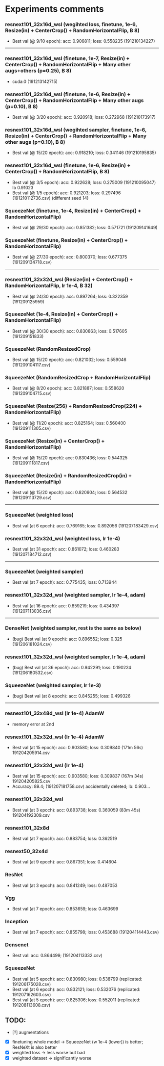 # Experiments comments


### resnext101_32x16d_wsl (wegihted loss, finetune, 1e-6, Resize(in) + CenterCrop() + RandomHorizontalFlip, B 8)
- Best val (@ 9/10 epoch): acc: 0.906811; loss: 0.558235 (191210134227)

----------------------------------------------------------------------------------

### resnext101_32x16d_wsl (finetune, 1e-7, Resize(in) + CenterCrop() + RandomHorizontalFlip + Many other augs+others (p=0.25), B 8)
- cuda:0 (191213142715)

### resnext101_32x16d_wsl (finetune, 1e-6, Resize(in) + CenterCrop() + RandomHorizontalFlip + Many other augs (p=0.10), B 8)
- Best val (@ 3/20 epoch): acc: 0.920918; loss: 0.272968 (191210173917)

### resnext101_32x16d_wsl (wegihted sampler, finetune, 1e-6, Resize(in) + CenterCrop() + RandomHorizontalFlip + Many other augs (p=0.10), B 8)
- Best val (@ 15/20 epoch): acc: 0.918210; loss: 0.341146 (191210195835)

### resnext101_32x16d_wsl (finetune, 1e-6, Resize(in) + CenterCrop() + RandomHorizontalFlip, B 8)
- Best val (@ 3/5 epoch): acc: 0.922628; loss: 0.275009 (191210095047) lb 0.91023
- Best val (@ 1/5 epoch): acc: 0.921203; loss: 0.297496 (191210112736.csv) (different seed 14)

### SqueezeNet (finetune, 1e-4, Resize(in) + CenterCrop() + RandomHorizontalFlip)
- Best val (@ 29/30 epoch): acc: 0.851382; loss: 0.571721 (191209141649)

### SqueezeNet (finetune, Resize(in) + CenterCrop() + RandomHorizontalFlip)
- Best val (@ 27/30 epoch): acc: 0.800370; loss: 0.677375 (191209134718.csv)

----------------------------------------------------------------------------------

### resnext101_32x32d_wsl (Resize(in) + CenterCrop() + RandomHorizontalFlip, lr 1e-4, B 32)
- Best val (@ 24/30 epoch): acc: 0.897264; loss: 0.322359 (191209125959)

### SqueezeNet (1e-4, Resize(in) + CenterCrop() + RandomHorizontalFlip)
- Best val (@ 30/30 epoch): acc: 0.830863; loss: 0.517605 (191209151833)

### SqueezeNet (RandomResizedCrop)
- Best val (@ 15/20 epoch): acc: 0.821032; loss: 0.559046 (191209104117.csv)

### SqueezeNet (RandomResizedCrop + RandomHorizontalFlip)
- Best val (@ 8/20 epoch): acc: 0.821887; loss: 0.558620 (191209104715.csv)

### SqueezeNet (Resize(256) + RandomResizedCrop(224) + RandomHorizontalFlip)
- Best val (@ 11/20 epoch): acc: 0.825164; loss: 0.560400 (191209111305.csv)

### SqueezeNet (Resize(in) + CenterCrop() + RandomHorizontalFlip)
- Best val (@ 15/20 epoch): acc: 0.830436; loss: 0.544325 (191209111817.csv)


### SqueezeNet (Resize(in) + RandomResizedCrop(in) + RandomHorizontalFlip)
- Best val (@ 15/20 epoch): acc: 0.820604; loss: 0.564532 (191209113729.csv)

----------------------------------------------------------------------------------

### SqueezeNet (weighted loss)
- Best val (at 6 epoch): acc: 0.769165; loss: 0.892056 (191207183429.csv)

### resnext101_32x32d_wsl (weighted loss, lr 1e-4)
- Best val (at 31 epoch): acc: 0.861072; loss: 0.460283 (191207184712.csv)

----------------------------------------------------------------------------------

### SqueezeNet (weighted sampler)
- Best val (at 7 epoch): acc: 0.775435; loss: 0.713944

### resnext101_32x32d_wsl (weighted sampler, lr 1e-4, adam)
- Best val (at 16 epoch): acc: 0.859219; loss: 0.434397 (191207113036.csv)

----------------------------------------------------------------------------------

### DenseNet (weighted sampler, rest is the same as below)
- (bug) Best val (at 9 epoch): acc: 0.896552; loss: 0.325 (191206181024.csv)

### resnext101_32x32d_wsl (weighted sampler, lr 1e-4, adam)
- (bug) Best val (at 36 epoch): acc: 0.942291; loss: 0.190224 (191206180532.csv)

### SqueezeNet (weighted sampler, lr 1e-3)
- (bug) Best val (at 8 epoch): acc: 0.845255; loss: 0.499326

----------------------------------------------------------------------------------

### resnext101_32x48d_wsl (lr 1e-4) AdamW
- memory error at 2nd

### resnext101_32x32d_wsl (lr 1e-4) AdamW
- Best val (at 15 epoch): acc: 0.903580; loss: 0.309840 (171m 56s) 191204205914.csv

### resnext101_32x32d_wsl (lr 1e-4)
- Best val (at 15 epoch): acc: 0.903580; loss: 0.309837 (167m 34s) 191204205825.csv
- Accuracy: 89.4; (191207181758.csv) accidentally deleted; lb: 0.903...

### resnext101_32x32d_wsl
- Best val (at 3 epoch): acc: 0.893738; loss: 0.360059 (83m 45s) 191204192309.csv

### resnext101_32x8d
- Best val (at 7 epoch): acc: 0.883754; loss: 0.362519

### resnext50_32x4d
- Best val (at 9 epoch): acc: 0.867351; loss: 0.414604

### ResNet
- Best val (at 3 epoch): acc: 0.841249; loss: 0.487053

### Vgg
- Best val (at 7 epoch): acc: 0.853659; loss: 0.463699

### Inception
- Best val (at 7 epoch): acc: 0.855798; loss: 0.453688 (191204114443.csv)

### Densenet 
- Best val: acc: 0.864499; (191204113332.csv)

### SqueezeNet
- Best val (at 5 epoch): acc: 0.830980; loss: 0.538799 (replicated: 191206175028.csv)
- Best val (at 6 epoch): acc: 0.832121; loss: 0.532076 (replicated: 191207162603.csv)
- Best val (at 5 epoch): acc: 0.825306; loss: 0.552011 (replicated: 191208113608.csv)

## TODO:
- [?] augmentations
- [x] finetuning whole model -> SqueezeNet (w 1e-4 (lower)) is better; ResNeXt is also better
- [x] weighted loss -> less worse but bad
- [x] weighted dataset -> significantly worse
